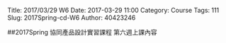 Title: 2017/03/29 W6
Date: 2017-03-29 11:00
Category: Course
Tags: 111
Slug: 2017Spring-cd-W6
Author: 40423246

##2017Spring 協同產品設計實習課程  第六週上課內容

<!-- PELICAN_END_SUMMARY -->



